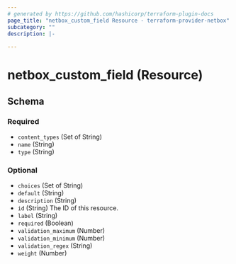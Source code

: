 ```yaml
---
# generated by https://github.com/hashicorp/terraform-plugin-docs
page_title: "netbox_custom_field Resource - terraform-provider-netbox"
subcategory: ""
description: |-
  
---
```


# netbox_custom_field (Resource)





<!-- schema generated by tfplugindocs -->
## Schema

### Required

- `content_types` (Set of String)
- `name` (String)
- `type` (String)

### Optional

- `choices` (Set of String)
- `default` (String)
- `description` (String)
- `id` (String) The ID of this resource.
- `label` (String)
- `required` (Boolean)
- `validation_maximum` (Number)
- `validation_minimum` (Number)
- `validation_regex` (String)
- `weight` (Number)


